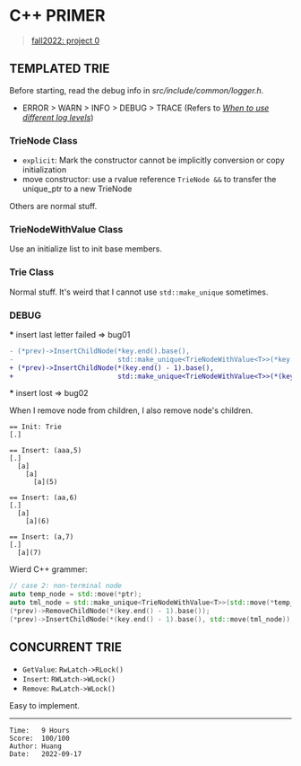 # C++ PRIMER

> [fall2022: project 0](https://15445.courses.cs.cmu.edu/fall2022/project0/)

## TEMPLATED TRIE

Before starting, read the debug info in *src/include/common/logger.h*.

* ERROR > WARN > INFO > DEBUG > TRACE (Refers to
  [*When to use different log levels*](https://stackoverflow.com/questions/2031163/when-to-use-the-different-log-levels))

### TrieNode Class

* `explicit`: Mark the constructor cannot be implicitly conversion or copy
  initialization
* move constructor: use a rvalue reference `TrieNode &&` to transfer the
  unique_ptr to a new TrieNode

Others are normal stuff.

### TrieNodeWithValue Class

Use an initialize list to init base members.

### Trie Class

Normal stuff. It's weird that I cannot use `std::make_unique` sometimes.

### DEBUG

<b>*</b> insert last letter failed => bug01

```diff
- (*prev)->InsertChildNode(*key.end().base(),
-                          std::make_unique<TrieNodeWithValue<T>>(*key.end().base(), value));
+ (*prev)->InsertChildNode(*(key.end() - 1).base(),
+                          std::make_unique<TrieNodeWithValue<T>>(*(key.end() - 1).base(), value));
```

<b>*</b> insert lost => bug02

When I remove node from children, I also remove node's children.

```output
== Init: Trie
[.]

== Insert: (aaa,5)
[.]
  [a]
    [a]
      [a](5)

== Insert: (aa,6)
[.]
  [a]
    [a](6)

== Insert: (a,7)
[.]
  [a](7)
```

Wierd C++ grammer:

```c++
// case 2: non-terminal node
auto temp_node = std::move(*ptr);
auto tml_node = std::make_unique<TrieNodeWithValue<T>>(std::move(*temp_node), value);
(*prev)->RemoveChildNode(*(key.end() - 1).base());
(*prev)->InsertChildNode(*(key.end() - 1).base(), std::move(tml_node));
```


## CONCURRENT TRIE

* `GetValue`: `RwLatch->RLock()`
* `Insert`: `RWLatch->WLock()`
* `Remove`: `RwLatch->WLock()`

Easy to implement.

---

```
Time:   9 Hours
Score:  100/100
Author: Huang
Date:   2022-09-17
```

